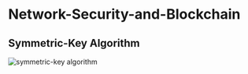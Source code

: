 # Network-Security-and-Blockchain

## Symmetric-Key Algorithm

![symmetric-key algorithm](https://user-images.githubusercontent.com/111514410/222976384-20c43202-a496-471e-a756-e67fba0942da.png)

